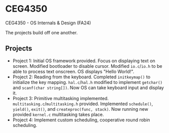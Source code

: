 # CEG4350
CEG4350 - OS Internals &amp; Design (FA24)

The projects build off one another.
## Projects
- Project 1: Initial OS framework provided. Focus on displaying text on screen. Modified bootloader to disable cursor. Modified `io.c`/`io.h` to be able to process text onscreen. OS displays "Hello World!".
- Project 2: Reading from the keyboard. Completed `initkeymap()` to initialize the key mapping. `hal.c`/`hal.h` modified to implement `getchar()` and `scanf(char string[])`. Now OS can take keyboard input and display it.
- Project 3: Primitive multitasking implemented. `multitasking.c`/`multitasking.h` provided. Implemented `schedule()`, `yield()`, `exit()`, and `createproc(func, stack)`. Now running new provided `kernel.c` multitasking takes place.
- Project 4: Implement custom scheduling, cooperative round robin scheduling.
